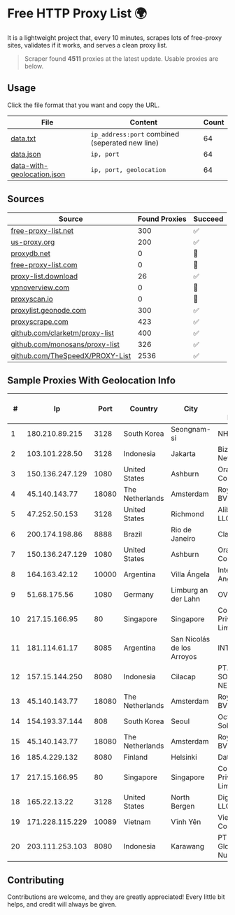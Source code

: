 
# Free HTTP Proxy List 🌍

It is a lightweight project that, every 10 minutes, scrapes lots of free-proxy sites, validates if it works, and serves a clean proxy list.


> Scraper found **4511** proxies at the latest update. Usable proxies are below.

## Usage

Click the file format that you want and copy the URL.


|File|Content|Count|
|----|-------|-----|
|[data.txt](https://raw.githubusercontent.com/themiralay/Proxy-List-World/master/data.txt)|`ip_address:port` combined (seperated new line)|64|
|[data.json](https://raw.githubusercontent.com/themiralay/Proxy-List-World/master/data.json)|`ip, port`|64|
|[data-with-geolocation.json](https://raw.githubusercontent.com/themiralay/Proxy-List-World/master/data-with-geolocation.json)|`ip, port, geolocation`|64|

## Sources

|Source|Found Proxies|Succeed|
|------|-------------|-------|
|[free-proxy-list.net](https://free-proxy-list.net)|300|✅|
|[us-proxy.org](https://www.us-proxy.org)|200|✅|
|[proxydb.net](http://proxydb.net)|0|🚫|
|[free-proxy-list.com](https://free-proxy-list.com/?page=&port=&type%5B%5D=http&type%5B%5D=https&up_time=0&search=Search)|0|🚫|
|[proxy-list.download](https://www.proxy-list.download/HTTP)|26|✅|
|[vpnoverview.com](https://vpnoverview.com/privacy/anonymous-browsing/free-proxy-servers)|0|🚫|
|[proxyscan.io](https://www.proxyscan.io)|0|🚫|
|[proxylist.geonode.com](https://proxylist.geonode.com/api/proxy-list?limit=300&page=1&sort_by=lastChecked&sort_type=desc&protocols=http,https)|300|✅|
|[proxyscrape.com](https://api.proxyscrape.com/v2/?request=displayproxies&protocol=http&timeout=10000&country=all&ssl=all&anonymity=all)|423|✅|
|[github.com/clarketm/proxy-list](https://raw.githubusercontent.com/clarketm/proxy-list/master/proxy-list-raw.txt)|400|✅|
|[github.com/monosans/proxy-list](https://raw.githubusercontent.com/monosans/proxy-list/main/proxies/http.txt)|326|✅|
|[github.com/TheSpeedX/PROXY-List](https://raw.githubusercontent.com/TheSpeedX/PROXY-List/master/http.txt)|2536|✅|


## Sample Proxies With Geolocation Info

|#|Ip|Port|Country|City|Internet Service Provider|
|-|--|----|-------|----|-------------------------|
|1|180.210.89.215|3128|South Korea|Seongnam-si|NHNCLOUD|
|2|103.101.228.50|3128|Indonesia|Jakarta|Biznet Networks|
|3|150.136.247.129|1080|United States|Ashburn|Oracle Corporation|
|4|45.140.143.77|18080|The Netherlands|Amsterdam|RoyaleHosting BV|
|5|47.252.50.153|3128|United States|Richmond|Alibaba Cloud LLC|
|6|200.174.198.86|8888|Brazil|Rio de Janeiro|Claro S.A|
|7|150.136.247.129|1080|United States|Ashburn|Oracle Corporation|
|8|164.163.42.12|10000|Argentina|Villa Ángela|Interret Villa Angela SRL|
|9|51.68.175.56|1080|Germany|Limburg an der Lahn|OVH SAS|
|10|217.15.166.95|80|Singapore|Singapore|Contabo Asia Private Limited|
|11|181.114.61.17|8085|Argentina|San Nicolás de los Arroyos|INTERAIR|
|12|157.15.144.250|8080|Indonesia|Cilacap|PT. INDOTEK SOLUTION NETWORK|
|13|45.140.143.77|18080|The Netherlands|Amsterdam|RoyaleHosting BV|
|14|154.193.37.144|808|South Korea|Seoul|Octopus Web Solution Inc|
|15|45.140.143.77|18080|The Netherlands|Amsterdam|RoyaleHosting BV|
|16|185.4.229.132|8080|Finland|Helsinki|Datalahti Oy|
|17|217.15.166.95|80|Singapore|Singapore|Contabo Asia Private Limited|
|18|165.22.13.22|3128|United States|North Bergen|DigitalOcean, LLC|
|19|171.228.115.229|10089|Vietnam|Vĩnh Yên|Viettel Corporation|
|20|203.111.253.103|8080|Indonesia|Karawang|PT Wifian Global Nusantara|



## Contributing

Contributions are welcome, and they are greatly appreciated! Every
little bit helps, and credit will always be given.

